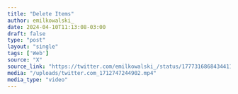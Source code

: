 ```yaml
---
title: "Delete Items"
author: emilkowalski_
date: 2024-04-10T11:13:08-03:00
draft: false
type: "post"
layout: "single"
tags: ['Web']
source: "X"
source_link: "https://twitter.com/emilkowalski_/status/1777316868434411750"
media: "/uploads/twitter.com_1712747244902.mp4"
media_type: "video"
---
```


